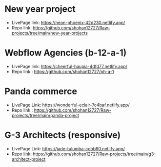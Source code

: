 # New year project

- LivePage link: https://neon-phoenix-42d230.netlify.app/
- Repo link: https://github.com/shohan12727/Raw-projects/tree/main/new-year-projects

# Webflow Agencies (b-12-a-1)

- LivePage link: https://cheerful-haupia-4dfd77.netlify.app/
- Repo link : https://github.com/shohan12727/ph-a-1  


# Panda commerce

- LivePage Link: https://wonderful-eclair-7c4baf.netlify.app/
- Repo link : https://github.com/shohan12727/Raw-projects/tree/main/panda-project

# G-3 Architects (responsive)

- LivePage Link: https://jade-tulumba-ccbb90.netlify.app/
- Repo link: https://github.com/shohan12727/Raw-projects/tree/main/g3-architect-project


